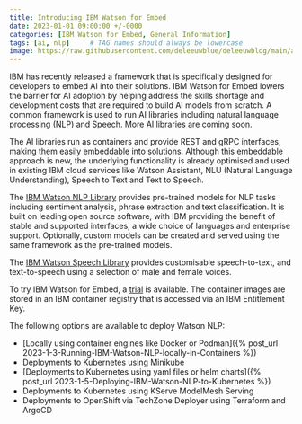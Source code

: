 ```yaml
---
title: Introducing IBM Watson for Embed
date: 2023-01-01 09:00:00 +/-0000
categories: [IBM Watson for Embed, General Information]
tags: [ai, nlp]     # TAG names should always be lowercase
image: https://raw.githubusercontent.com/deleeuwblue/deleeuwblog/main/assets/img/2023-1-2-Introducing-IBM-Watson-for-Embed/embeddableAIHand.png
---
```


IBM has recently released a framework that is specifically designed for developers to embed AI into their solutions.  IBM Watson for Embed lowers the barrier for AI adoption by helping address the skills shortage and development costs that are required to build AI models from scratch.  A common framework is used to run AI libraries including natural language processing (NLP) and Speech.  More AI libraries are coming soon.  

The AI libraries run as containers and provide REST and gRPC interfaces, making them easily embeddable into solutions.  Although this embeddable approach is new, the underlying functionality is already optimised and used in existing IBM cloud services like Watson Assistant, NLU (Natural Language Understanding), Speech to Text and Text to Speech.

The [IBM Watson NLP Library](https://www.ibm.com/products/ibm-watson-natural-language-processing) provides pre-trained models for NLP tasks including sentiment analysis, phrase extraction and text classification.  It is built on leading open source software, with IBM providing the benefit of stable and supported interfaces, a wide choice of languages and enterprise support.  Optionally, custom models can be created and served using the same framework as the pre-trained models.

The [IBM Watson Speech Library](https://www.ibm.com/products/watson-speech-embed-libraries) provides customisable speech-to-text, and text-to-speech using a selection of male and female voices.

To try IBM Watson for Embed, a [trial](https://www.ibm.com/account/reg/uk-en/signup?formid=urx-51726) is available. The container images are stored in an IBM container registry that is accessed via an IBM Entitlement Key.

The following options are available to deploy Watson NLP:

* [Locally using container engines like Docker or Podman]({% post_url 2023-1-3-Running-IBM-Watson-NLP-locally-in-Containers %})
* Deployments to Kubernetes using Minikube
* [Deployments to Kubernetes using yaml files or helm charts]({% post_url 2023-1-5-Deploying-IBM-Watson-NLP-to-Kubernetes %})
* Deployments to Kubernetes using KServe ModelMesh Serving
* Deployments to OpenShift via TechZone Deployer using Terraform and ArgoCD

